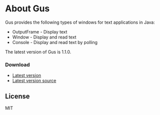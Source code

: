 # About Gus
Gus provides the following types of windows for text applications in Java:

  - OutputFrame - Display text
  - Window - Display and read text
  - Console - Display and read text by polling

The latest version of Gus is 1.1.0.

### Download
 - [Latest version](https://github.com/peterjohansen/gus/blob/master/dist/gus-1.1.0.jar?raw=true)
 - [Latest version source](https://github.com/peterjohansen/gus/blob/master/dist/gus-1.1.0-source.jar?raw=true)

License
----

MIT
